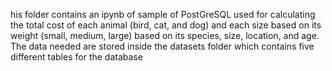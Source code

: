 his folder contains an ipynb of sample of PostGreSQL used for calculating the total cost of each animal (bird, cat, and dog) and each size based on its weight (small, medium, large) based on its species, size, location, and age. The data needed are stored inside the datasets folder which contains five different tables for the database
